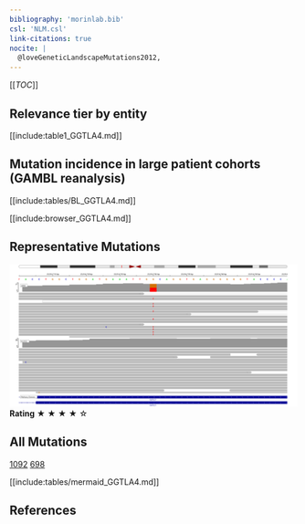 ```yaml
---
bibliography: 'morinlab.bib'
csl: 'NLM.csl'
link-citations: true
nocite: |
  @loveGeneticLandscapeMutations2012, 
---
```

[[_TOC_]]



## Relevance tier by entity

[[include:table1_GGTLA4.md]]

## Mutation incidence in large patient cohorts (GAMBL reanalysis)

[[include:tables/BL_GGTLA4.md]]

[[include:browser_GGTLA4.md]]

## Representative Mutations

![](primary/Love_GGTLA4.svg)
**Rating**
&starf; &starf; &starf; &starf; &star;

## All Mutations

[1092](https://www.bcgsc.ca/downloads/morinlab/GAMBL/Love/1092_reports.html)
[698](https://www.bcgsc.ca/downloads/morinlab/GAMBL/Love/698_reports.html)

[[include:tables/mermaid_GGTLA4.md]]

## References

